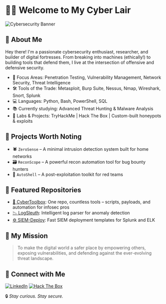 # 👨‍💻 Welcome to My Cyber Lair

![Cybersecurity Banner](https://github.com/yourusername/yourusername/blob/main/banner.png)

## 🧠 About Me
Hey there! I'm a passionate cybersecurity enthusiast, researcher, and builder of digital fortresses. From breaking into machines (ethically!) to building tools that defend them, I live at the intersection of offensive and defensive security.

- 🔐 Focus Areas: Penetration Testing, Vulnerability Management, Network Security, Threat Intelligence
- 🛠️ Tools of the Trade: Metasploit, Burp Suite, Nessus, Nmap, Wireshark, Snort, Splunk
- 💻 Languages: Python, Bash, PowerShell, SQL
- 📚 Currently studying: Advanced Threat Hunting & Malware Analysis
- 🧪 Labs & Projects: TryHackMe | Hack The Box | Custom-built honeypots & exploits

## 🚀 Projects Worth Noting
- 🕷️ `ZeroSense` – A minimal intrusion detection system built for home networks
- 🗃️ `ReconScope` – A powerful recon automation tool for bug bounty hunters
- 🐚 `AutoShell` – A post-exploitation toolkit for red teams

## 🧰 Featured Repositories
- [🔧 CyberToolbox](https://github.com/yourusername/cybertoolbox): One repo, countless tools – scripts, payloads, and automation for infosec pros
- [📉 LogSleuth](https://github.com/yourusername/logsleuth): Intelligent log parser for anomaly detection
- [⚙️ SIEM-Deploy](https://github.com/yourusername/siem-deploy): Fast SIEM deployment templates for Splunk and ELK

## 🎯 My Mission
> To make the digital world a safer place by empowering others, exposing vulnerabilities, and defending against the ever-evolving threat landscape.

## 🤝 Connect with Me
[![LinkedIn](https://img.shields.io/badge/LinkedIn-blue?logo=linkedin)](https://linkedin.com/in/yourprofile)
[![Hack The Box](https://img.shields.io/badge/HackTheBox-121212?logo=hackthebox)](https://app.hackthebox.com/profile/yourprofile)

🔒 *Stay curious. Stay secure.*  

